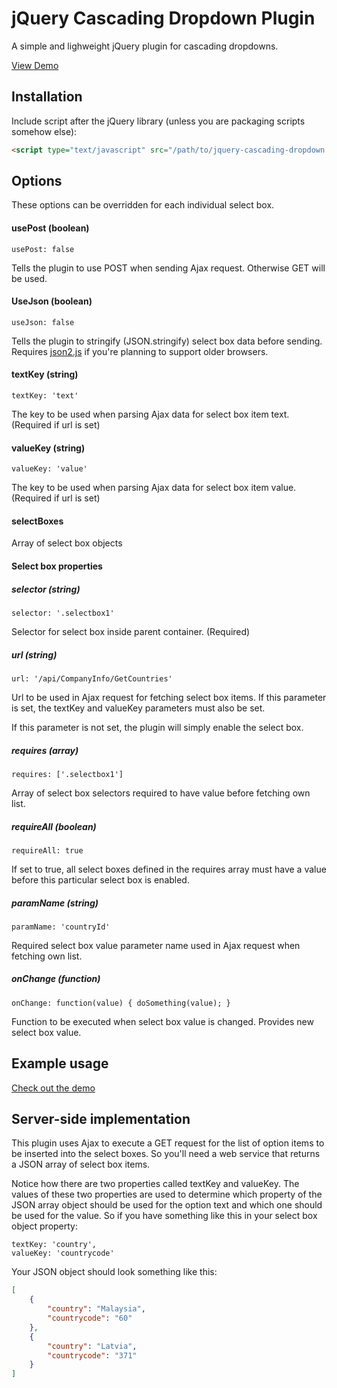 # jQuery Cascading Dropdown Plugin

A simple and lighweight jQuery plugin for cascading dropdowns.

[View Demo](http://dnasir.com/github/jquery-cascading-dropdown/demo.html)

## Installation

Include script after the jQuery library (unless you are packaging scripts somehow else):

```html
<script type="text/javascript" src="/path/to/jquery-cascading-dropdown.js"></script>
```

## Options

These options can be overridden for each individual select box.

#### usePost (boolean)

    usePost: false

Tells the plugin to use POST when sending Ajax request. Otherwise GET will be used.

#### UseJson (boolean)

    useJson: false

Tells the plugin to stringify (JSON.stringify) select box data before sending. Requires 
[json2.js](https://github.com/douglascrockford/JSON-js) if you're planning to support older browsers.

#### textKey (string)

    textKey: 'text'

The key to be used when parsing Ajax data for select box item text. (Required if url is set)

#### valueKey (string)

    valueKey: 'value'

The key to be used when parsing Ajax data for select box item value. (Required if url is set)

#### selectBoxes

Array of select box objects

#### Select box properties

##### selector (string)

    selector: '.selectbox1'

Selector for select box inside parent container. (Required)

##### url (string)

    url: '/api/CompanyInfo/GetCountries'

Url to be used in Ajax request for fetching select box items. If this parameter is set,
the textKey and valueKey parameters must also be set.

If this parameter is not set, the plugin will simply enable the select box.

##### requires (array)

    requires: ['.selectbox1']

Array of select box selectors required to have value before fetching own list.

##### requireAll (boolean)

    requireAll: true

If set to true, all select boxes defined in the requires array must have a value before this particular
select box is enabled.

##### paramName (string)

    paramName: 'countryId'

Required select box value parameter name used in Ajax request when fetching own list.

##### onChange (function)

    onChange: function(value) { doSomething(value); }

Function to be executed when select box value is changed. Provides new select box value.

## Example usage

[Check out the demo](http://dnasir.com/github/jquery.cascadingdropdown/demo.html)

## Server-side implementation

This plugin uses Ajax to execute a GET request for the list of option items to be inserted into the select boxes. 
So you'll need a web service that returns a JSON array of select box items.

Notice how there are two properties called textKey and valueKey. The values of these two properties are
used to determine which property of the JSON array object should be used for the option text and which one
should be used for the value. So if you have something like this in your select box object property:

    textKey: 'country',
    valueKey: 'countrycode'

Your JSON object should look something like this:

```json
[
    {
        "country": "Malaysia",
        "countrycode": "60"
    },
    {
        "country": "Latvia",
        "countrycode": "371"
    }
]
```
